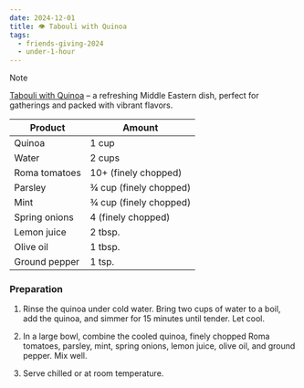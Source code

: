 ```yaml
---
date: 2024-12-01
title: 👁 Tabouli with Quinoa
tags:
  - friends-giving-2024
  - under-1-hour
---
```


> [!NOTE]
> [Tabouli with Quinoa](https://en.wikipedia.org/wiki/Tabbouleh) – a refreshing Middle Eastern dish, perfect for gatherings and packed with vibrant flavors.

| **Product**   | **Amount**             |
|---------------|------------------------|
| Quinoa        | 1 cup                  |
| Water         | 2 cups                 |
| Roma tomatoes | 10+ (finely chopped)   |
| Parsley       | ¾ cup (finely chopped) |
| Mint          | ¾ cup (finely chopped) |
| Spring onions | 4 (finely chopped)     |
| Lemon juice   | 2 tbsp.                |
| Olive oil     | 1 tbsp.                |
| Ground pepper | 1 tsp.                 |

### Preparation

1. Rinse the quinoa under cold water. Bring two cups of water to a boil, add the quinoa, and simmer for 15 minutes until tender. Let cool.

2. In a large bowl, combine the cooled quinoa, finely chopped Roma tomatoes, parsley, mint, spring onions, lemon juice, olive oil, and ground pepper. Mix well.

3. Serve chilled or at room temperature.
